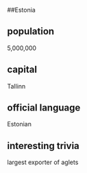 ##Estonia
## population
5,000,000

## capital
Tallinn
 
## official language
Estonian

## interesting trivia
largest exporter of aglets


